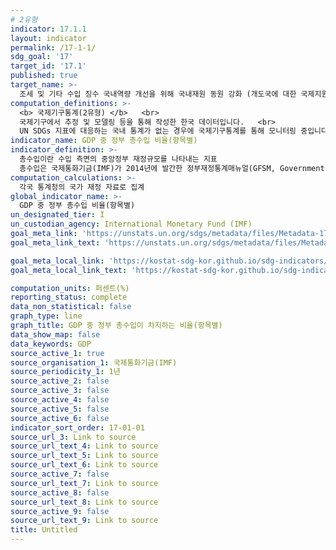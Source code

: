 ```yaml
---
# 2유형 
indicator: 17.1.1
layout: indicator
permalink: /17-1-1/
sdg_goal: '17'
target_id: '17.1'
published: true
target_name: >-
  조세 및 기타 수입 징수 국내역량 개선을 위해 국내재원 동원 강화 (개도국에 대한 국제지원 포함)
computation_definitions: >-
  <b> 국제기구통계(2유형) </b>   <br>
  국제기구에서 추정 및 모델링 등을 통해 작성한 한국 데이터입니다.   <br>
  UN SDGs 지표에 대응하는 국내 통계가 없는 경우에 국제기구통계를 통해 모니터링 중입니다. 
indicator_name: GDP 중 정부 총수입 비율(항목별)
indicator_definition: >-
  총수입이란 수입 측면의 중앙정부 재정규모를 나타내는 지표
  총수입은 국제통화기금(IMF)가 2014년에 발간한 정부재정통계매뉴얼(GFSM, Government Finance Statistics Manual에 따라 조세수입, 사회보장기여금, 세외수입, 기타수입으로 구분
computation_calculations: >-
  각국 통계청의 국가 재정 자료로 집계
global_indicator_name: >-
  GDP 중 정부 총수입 비율(항목별)
un_designated_tier: I
un_custodian_agency: International Monetary Fund (IMF)
goal_meta_link: 'https://unstats.un.org/sdgs/metadata/files/Metadata-17-01-01.pdf'
goal_meta_link_text: 'https://unstats.un.org/sdgs/metadata/files/Metadata-17-01-01.pdf'

goal_meta_local_link: 'https://kostat-sdg-kor.github.io/sdg-indicators/public/data/Metadata-17-01-01_KOR.pdf'
goal_meta_local_link_text: 'https://kostat-sdg-kor.github.io/sdg-indicators/public/data/Metadata-17-01-01_KOR.pdf'

computation_units: 퍼센트(%)
reporting_status: complete
data_non_statistical: false
graph_type: line
graph_title: GDP 중 정부 총수입이 차지하는 비율(항목별)
data_show_map: false
data_keywords: GDP
source_active_1: true
source_organisation_1: 국제통화기금(IMF)
source_periodicity_1: 1년
source_active_2: false
source_active_3: false
source_active_4: false
source_active_5: false
source_active_6: false
indicator_sort_order: 17-01-01
source_url_3: Link to source
source_url_text_4: Link to source
source_url_text_5: Link to source
source_url_text_6: Link to source
source_active_7: false
source_url_text_7: Link to source
source_active_8: false
source_url_text_8: Link to source
source_active_9: false
source_url_text_9: Link to source
title: Untitled
---
```

